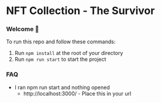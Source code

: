 #  NFT Collection - The Survivor

### **Welcome 👋**
To run this repo and follow these commands:

1. Run `npm install` at the root of your directory
2. Run `npm run start` to start the project

### **FAQ**
- I ran npm run start and nothing opened
  - http://localhost:3000/ - Place this in your url  
